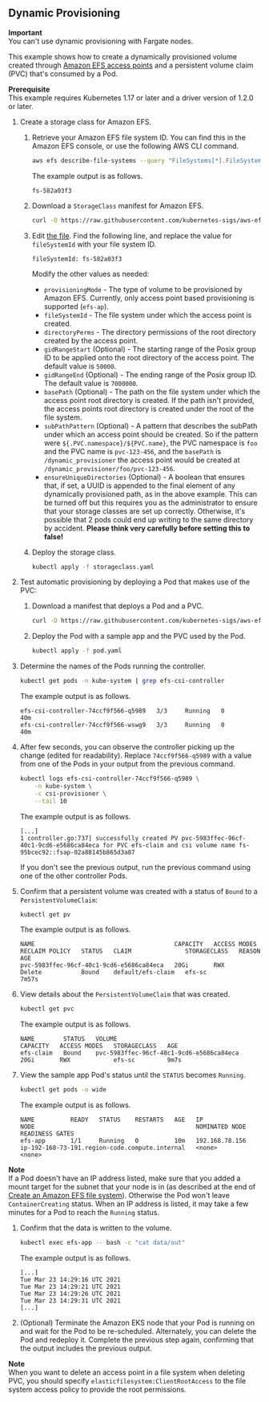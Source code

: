 ## Dynamic Provisioning
**Important**  
You can't use dynamic provisioning with Fargate nodes.

This example shows how to create a dynamically provisioned volume created through [Amazon EFS access points](https://docs.aws.amazon.com/efs/latest/ug/efs-access-points.html) and a persistent volume claim (PVC) that's consumed by a Pod.

**Prerequisite**  
This example requires Kubernetes 1.17 or later and a driver version of 1.2.0 or later.

1. Create a storage class for Amazon EFS.

   1. Retrieve your Amazon EFS file system ID. You can find this in the Amazon EFS console, or use the following AWS CLI command.

      ```sh
      aws efs describe-file-systems --query "FileSystems[*].FileSystemId" --output text
      ```

      The example output is as follows.

      ```
      fs-582a03f3
      ```

   2. Download a `StorageClass` manifest for Amazon EFS.

      ```sh
      curl -O https://raw.githubusercontent.com/kubernetes-sigs/aws-efs-csi-driver/master/examples/kubernetes/dynamic_provisioning/specs/storageclass.yaml
      ```

   3. Edit [the file](./specs/storageclass.yaml). Find the following line, and replace the value for `fileSystemId` with your file system ID.

      ```
      fileSystemId: fs-582a03f3
      ```
      Modify the other values as needed:
      * `provisioningMode` - The type of volume to be provisioned by Amazon EFS. Currently, only access point based provisioning is supported (`efs-ap`).
      * `fileSystemId` - The file system under which the access point is created.
      * `directoryPerms` - The directory permissions of the root directory created by the access point.
      * `gidRangeStart` (Optional) - The starting range of the Posix group ID to be applied onto the root directory of the access point. The default value is `50000`. 
      * `gidRangeEnd` (Optional) - The ending range of the Posix group ID. The default value is `7000000`.
      * `basePath` (Optional) - The path on the file system under which the access point root directory is created. If the path isn't provided, the access points root directory is created under the root of the file system.
      * `subPathPattern` (Optional) - A pattern that describes the subPath under which an access point should be created. So if the pattern were `${.PVC.namespace}/${PVC.name}`, the PVC namespace is `foo` and the PVC name is `pvc-123-456`, and the `basePath` is `/dynamic_provisioner` the access point would be
        created at `/dynamic_provisioner/foo/pvc-123-456`.
      * `ensureUniqueDirectories` (Optional) - A boolean that ensures that, if set, a UUID is appended to the final element of
        any dynamically provisioned path, as in the above example. This can be turned off but this requires you as the
        administrator to ensure that your storage classes are set up correctly. Otherwise, it's possible that 2 pods could
        end up writing to the same directory by accident. **Please think very carefully before setting this to false!**

   4. Deploy the storage class.

      ```sh
      kubectl apply -f storageclass.yaml
      ```

2. Test automatic provisioning by deploying a Pod that makes use of the PVC: 

   1. Download a manifest that deploys a Pod and a PVC.

      ```sh
      curl -O https://raw.githubusercontent.com/kubernetes-sigs/aws-efs-csi-driver/master/examples/kubernetes/dynamic_provisioning/specs/pod.yaml
      ```

   2. Deploy the Pod with a sample app and the PVC used by the Pod.

      ```sh
      kubectl apply -f pod.yaml
      ```
3. Determine the names of the Pods running the controller.
   ```sh
   kubectl get pods -n kube-system | grep efs-csi-controller
   ```

   The example output is as follows.

   ```
   efs-csi-controller-74ccf9f566-q5989   3/3     Running   0          40m
   efs-csi-controller-74ccf9f566-wswg9   3/3     Running   0          40m
   ```

4. After few seconds, you can observe the controller picking up the change \(edited for readability\). Replace `74ccf9f566-q5989` with a value from one of the Pods in your output from the previous command.

   ```sh
   kubectl logs efs-csi-controller-74ccf9f566-q5989 \
       -n kube-system \
       -c csi-provisioner \
       --tail 10
   ```

   The example output is as follows.

   ```
   [...]
   1 controller.go:737] successfully created PV pvc-5983ffec-96cf-40c1-9cd6-e5686ca84eca for PVC efs-claim and csi volume name fs-95bcec92::fsap-02a88145b865d3a87
   ```

   If you don't see the previous output, run the previous command using one of the other controller Pods.

5. Confirm that a persistent volume was created with a status of `Bound` to a `PersistentVolumeClaim`:

   ```sh
   kubectl get pv
   ```

   The example output is as follows.

   ```
   NAME                                       CAPACITY   ACCESS MODES   RECLAIM POLICY   STATUS   CLAIM               STORAGECLASS   REASON   AGE
   pvc-5983ffec-96cf-40c1-9cd6-e5686ca84eca   20Gi       RWX            Delete           Bound    default/efs-claim   efs-sc                  7m57s
   ```

6. View details about the `PersistentVolumeClaim` that was created.

   ```sh
   kubectl get pvc
   ```

   The example output is as follows.

   ```
   NAME        STATUS   VOLUME                                     CAPACITY   ACCESS MODES   STORAGECLASS   AGE
   efs-claim   Bound    pvc-5983ffec-96cf-40c1-9cd6-e5686ca84eca   20Gi       RWX            efs-sc         9m7s
   ```

7. View the sample app Pod's status until the `STATUS` becomes `Running`.

   ```sh
   kubectl get pods -o wide
   ```

   The example output is as follows.

   ```
   NAME          READY   STATUS    RESTARTS   AGE   IP               NODE                                             NOMINATED NODE   READINESS GATES
   efs-app       1/1     Running   0          10m   192.168.78.156   ip-192-168-73-191.region-code.compute.internal   <none>           <none>
   ```
**Note**  
If a Pod doesn't have an IP address listed, make sure that you added a mount target for the subnet that your node is in \(as described at the end of [Create an Amazon EFS file system](#efs-create-filesystem)\). Otherwise the Pod won't leave `ContainerCreating` status. When an IP address is listed, it may take a few minutes for a Pod to reach the `Running` status.

1. Confirm that the data is written to the volume.

   ```sh
   kubectl exec efs-app -- bash -c "cat data/out"
   ```

   The example output is as follows.

   ```
   [...]
   Tue Mar 23 14:29:16 UTC 2021
   Tue Mar 23 14:29:21 UTC 2021
   Tue Mar 23 14:29:26 UTC 2021
   Tue Mar 23 14:29:31 UTC 2021
   [...]
   ```

2. \(Optional\) Terminate the Amazon EKS node that your Pod is running on and wait for the Pod to be re\-scheduled. Alternately, you can delete the Pod and redeploy it. Complete the previous step again, confirming that the output includes the previous output.

**Note**  
When you want to delete an access point in a file system when deleting PVC, you should specify `elasticfilesystem:ClientRootAccess` to the file system access policy to provide the root permissions. 
